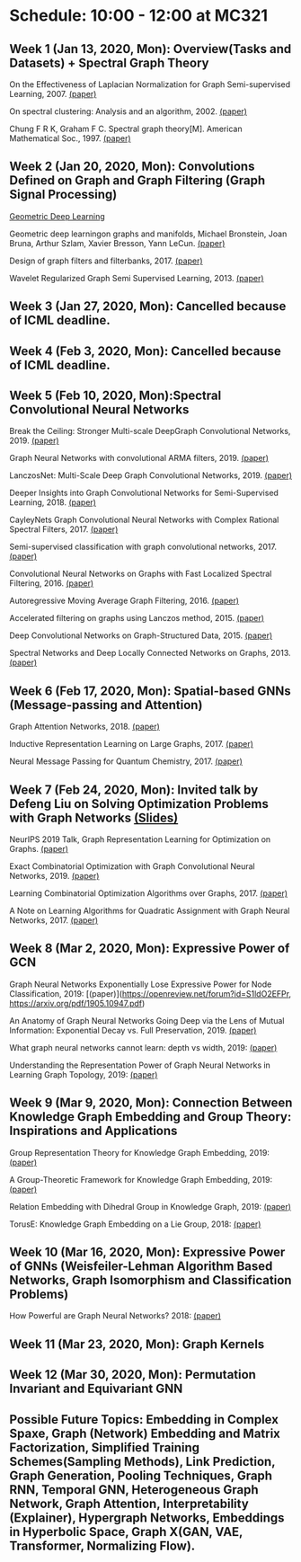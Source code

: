 # Schedule: 10:00 - 12:00 at MC321

## Week 1 (Jan 13, 2020, Mon): Overview(Tasks and Datasets) + Spectral Graph Theory

On the Effectiveness of Laplacian Normalization for Graph Semi-supervised Learning, 2007. [(paper)](http://riejohnson.com/rie/JZ07_Laplacian.pdf)

On spectral clustering: Analysis and an algorithm, 2002. [(paper)](https://papers.nips.cc/paper/2092-on-spectral-clustering-analysis-and-an-algorithm.pdf)

Chung F R K, Graham F C. Spectral graph theory[M]. American Mathematical Soc., 1997. [(paper)](https://b-ok.cc/book/1133167/fba36a)

## Week 2 (Jan 20, 2020, Mon): Convolutions Defined on Graph and Graph Filtering (Graph Signal Processing)

[Geometric Deep Learning](http://geometricdeeplearning.com/)

Geometric deep learningon graphs and manifolds, Michael Bronstein, Joan Bruna, Arthur Szlam, Xavier Bresson, Yann LeCun. [(paper)](https://www.dropbox.com/s/99eyutemrdb17kj/SIAM%202018.pdf?dl=0)

Design of graph filters and filterbanks, 2017. [(paper)](https://arxiv.org/pdf/1711.02046.pdf)

Wavelet Regularized Graph Semi Supervised Learning, 2013. [(paper)](http://citeseerx.ist.psu.edu/viewdoc/download?doi=10.1.1.600.9672&rep=rep1&type=pdf)

## Week 3 (Jan 27, 2020, Mon): Cancelled because of ICML deadline.

## Week 4 (Feb 3, 2020, Mon): Cancelled because of ICML deadline.

## Week 5 (Feb 10, 2020, Mon):Spectral Convolutional Neural Networks

Break the Ceiling: Stronger Multi-scale DeepGraph Convolutional Networks, 2019. [(paper)](https://arxiv.org/pdf/1906.02174.pdf)

Graph Neural Networks with convolutional ARMA filters, 2019. [(paper)](https://arxiv.org/pdf/1901.01343.pdf)

LanczosNet: Multi-Scale Deep Graph Convolutional Networks, 2019. [(paper)](https://arxiv.org/pdf/1901.01484.pdf)

Deeper Insights into Graph Convolutional Networks for Semi-Supervised Learning, 2018. [(paper)](https://arxiv.org/pdf/1801.07606.pdf)

CayleyNets Graph Convolutional Neural Networks with Complex Rational Spectral Filters, 2017. [(paper)](https://arxiv.org/pdf/1705.07664.pdf)

Semi-supervised classification with graph convolutional networks, 2017. [(paper)](https://arxiv.org/pdf/1609.02907.pdf)
 
Convolutional Neural Networks on Graphs with Fast Localized Spectral Filtering, 2016. [(paper)](https://arxiv.org/pdf/1606.09375.pdf)
 
Autoregressive Moving Average Graph Filtering, 2016. [(paper)](https://arxiv.org/pdf/1602.04436.pdf)

Accelerated filtering on graphs using Lanczos method, 2015. [(paper)](https://arxiv.org/pdf/1509.04537.pdf)

Deep Convolutional Networks on Graph-Structured Data, 2015. [(paper)](https://arxiv.org/pdf/1506.05163.pdf)

Spectral Networks and Deep Locally Connected Networks on Graphs, 2013. [(paper)](https://arxiv.org/pdf/1312.6203.pdf)


## Week 6 (Feb 17, 2020, Mon): Spatial-based GNNs (Message-passing and Attention)

Graph Attention Networks, 2018. [(paper)](https://arxiv.org/pdf/1710.10903.pdf)

Inductive Representation Learning on Large Graphs, 2017. [(paper)](https://cs.stanford.edu/people/jure/pubs/graphsage-nips17.pdf)

Neural Message Passing for Quantum Chemistry, 2017. [(paper)](https://arxiv.org/pdf/1704.01212.pdf)

## Week 7 (Feb 24, 2020, Mon): Invited talk by Defeng Liu on Solving Optimization Problems with Graph Networks [(Slides)](https://github.com/SitaoLuan/Learning-on-Graphs-Reading-Group/blob/master/GNNsOpt_DefengLiu.pdf)

NeurIPS 2019 Talk, Graph Representation Learning for Optimization on Graphs. [(paper)](https://slideslive.com/38921873/graph-representation-learning-4)

Exact Combinatorial Optimization with Graph Convolutional Neural Networks, 2019. [(paper)](https://arxiv.org/pdf/1906.01629.pdf)

Learning Combinatorial Optimization Algorithms over Graphs, 2017. [(paper)](https://papers.nips.cc/paper/7214-learning-combinatorial-optimization-algorithms-over-graphs.pdf)

A Note on Learning Algorithms for Quadratic Assignment with Graph Neural Networks, 2017. [(paper)](https://www.padl.ws/papers/Paper%2017.pdf)

## Week 8 (Mar 2, 2020, Mon):  Expressive Power of GCN

Graph Neural Networks Exponentially Lose Expressive Power for Node Classification, 2019: [(paper)](https://openreview.net/forum?id=S1ldO2EFPr, https://arxiv.org/pdf/1905.10947.pdf)

An Anatomy of Graph Neural Networks Going Deep via the Lens of Mutual Information: Exponential Decay vs. Full Preservation, 2019. [(paper)](https://arxiv.org/pdf/1910.04499.pdf)

What graph neural networks cannot learn: depth vs width, 2019: [(paper)](https://arxiv.org/pdf/1907.03199.pdf)

Understanding the Representation Power of Graph Neural Networks in Learning Graph Topology, 2019: [(paper)](https://arxiv.org/pdf/1907.05008.pdf)

## Week 9 (Mar 9, 2020, Mon): Connection Between Knowledge Graph Embedding and Group Theory: Inspirations and Applications

Group Representation Theory for Knowledge Graph Embedding, 2019: [(paper)](https://grlearning.github.io/papers/15.pdf)

A Group-Theoretic Framework for Knowledge Graph Embedding, 2019: [(paper)](https://openreview.net/pdf?id=r1e30AEKPr)

Relation Embedding with Dihedral Group in Knowledge Graph, 2019: [(paper)](https://www.aclweb.org/anthology/P19-1026.pdf)

TorusE: Knowledge Graph Embedding on a Lie Group, 2018: [(paper)](https://arxiv.org/abs/1711.05435)

## Week 10 (Mar 16, 2020, Mon): Expressive Power of GNNs (Weisfeiler-Lehman Algorithm Based Networks, Graph Isomorphism and Classification Problems)

How Powerful are Graph Neural Networks? 2018: [(paper)](https://arxiv.org/pdf/1810.00826.pdf)

## Week 11 (Mar 23, 2020, Mon): Graph Kernels

## Week 12 (Mar 30, 2020, Mon): Permutation Invariant and Equivariant GNN

## Possible Future Topics: Embedding in Complex Spaxe, Graph (Network) Embedding and Matrix Factorization, Simplified Training Schemes(Sampling Methods), Link Prediction, Graph Generation, Pooling Techniques, Graph RNN, Temporal GNN, Heterogeneous Graph Network, Graph Attention, Interpretability (Explainer), Hypergraph Networks, Embeddings in Hyperbolic Space, Graph X(GAN, VAE, Transformer, Normalizing Flow).
